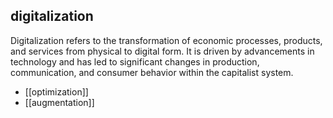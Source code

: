 ## digitalization
Digitalization refers to the transformation of economic processes, products, and services from physical to digital form. It is driven by advancements in technology and has led to significant changes in production, communication, and consumer behavior within the capitalist system.


- [[optimization]]
- [[augmentation]]